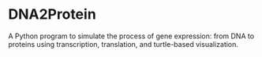 # DNA2Protein
A Python program to simulate the process of gene expression: from DNA to proteins using transcription, translation, and turtle-based visualization.
